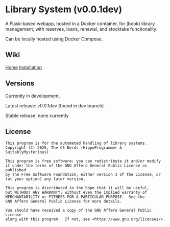 # Library System (v0.0.1dev)
A Flask-based webapp, hosted in a Docker container, for (book) library management, with reserves, loans, renewal, and stocktake functionality.


Can be locally hosted using Docker Compose.

## Wiki
[Home](https://github.com/The-CS-Nerds/Library-System/wiki)
[Installation](https://github.com/The-CS-Nerds/Library-System/wiki/Installation)

## Versions
Currently in development.

Latest release: v0.0.1dev (found in dev branch)

Stable release: none currently


## License
    This program is for the automated handling of library systems.
    Copyright (C) 2025, The CS Nerds (HippoProgrammer & SuitablyMysterious)

    This program is free software: you can redistribute it and/or modify
    it under the terms of the GNU Affero General Public License as published
    by the Free Software Foundation, either version 3 of the License, or
    (at your option) any later version.

    This program is distributed in the hope that it will be useful,
    but WITHOUT ANY WARRANTY; without even the implied warranty of
    MERCHANTABILITY or FITNESS FOR A PARTICULAR PURPOSE.  See the
    GNU Affero General Public License for more details.

    You should have received a copy of the GNU Affero General Public License
    along with this program.  If not, see <https://www.gnu.org/licenses/>.
